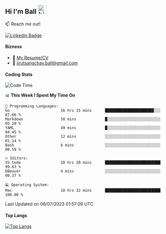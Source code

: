 ## Hi I'm Ball <img src="https://user-images.githubusercontent.com/1303154/88677602-1635ba80-d120-11ea-84d8-d263ba5fc3c0.gif" width="28px" height="28px" alt="hi">
 
:mailbox: Reach me out!

[![Linkedin Badge](https://img.shields.io/badge/-Jirut-0e76a8?style=flat&labelColor=0e76a8&logo=linkedin&logoColor=white)](https://www.linkedin.com/in/jirut-sangchay-338370251/)

<!-- TODO: Add last video link -->
#### Bizness
- :paperclip: [My Resume/CV](https://github.com/Jirut01/Jirut01/blob/main/file/jirut_resume.pdf)
- :email: jirutsangchay.ball@gmail.com

#### Coding Stats

<!--START_SECTION:waka-->
![Code Time](http://img.shields.io/badge/Code%20Time-18%20hrs%2032%20mins-blue)

📊 **This Week I Spent My Time On** 

```text
💬 Programming Languages: 
Go                       16 hrs 15 mins      ██████████████████████░░░   87.66 % 
Markdown                 58 mins             █░░░░░░░░░░░░░░░░░░░░░░░░   05.28 % 
YAML                     49 mins             █░░░░░░░░░░░░░░░░░░░░░░░░   04.45 % 
Other                    12 mins             ░░░░░░░░░░░░░░░░░░░░░░░░░   01.14 % 
Bash                     6 mins              ░░░░░░░░░░░░░░░░░░░░░░░░░   00.59 % 

🔥 Editors: 
VS Code                  18 hrs 28 mins      █████████████████████████   99.63 % 
DBeaver                  4 mins              ░░░░░░░░░░░░░░░░░░░░░░░░░   00.37 % 

💻 Operating System: 
Mac                      18 hrs 32 mins      █████████████████████████   100.00 % 
```


 Last Updated on 06/07/2023 01:57:09 UTC
<!--END_SECTION:waka-->

#### Top Langs
[![Top Langs](https://github-readme-stats.vercel.app/api/top-langs/?username=Jirut01&layout=pie)](https://github.com/Jirut01/github-readme-stats)
